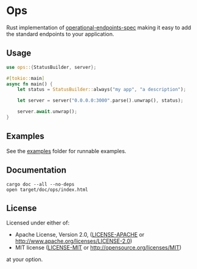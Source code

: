 # Ops

Rust implementation of [operational-endpoints-spec](https://github.com/utilitywarehouse/operational-endpoints-spec) making it easy to add the standard endpoints to your application.

## Usage

``` rust
use ops::{StatusBuilder, server};

#[tokio::main]
async fn main() {
    let status = StatusBuilder::always("my app", "a description");

    let server = server("0.0.0.0:3000".parse().unwrap(), status);

    server.await.unwrap();
}
```

## Examples

See the [examples](/examples) folder for runnable examples.

## Documentation

``` shell
cargo doc --all --no-deps
open target/doc/ops/index.html
```

## License

Licensed under either of:

 * Apache License, Version 2.0, ([LICENSE-APACHE](LICENSE-APACHE) or http://www.apache.org/licenses/LICENSE-2.0)
 * MIT license ([LICENSE-MIT](LICENSE-MIT) or http://opensource.org/licenses/MIT)

at your option.
